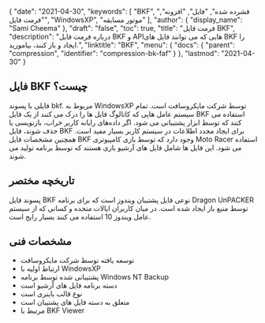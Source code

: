 {
  "date": "2021-04-30",
  "keywords": [
"BKF",
"فشرده شده",
"فایل",
"افزونه",
"فرمت فایل",
"WindowsXP",
"موتور مسابقه"
],
  "author": {
    "display_name": "Sami Cheema"
},
  "draft": "false",
  "toc": true,
  "title": "فرمت فایل BKF",
  "description": "درباره فرمت فایل BKF و APIهایی که می توانند فایل های BKF را ایجاد و باز کنند، بیاموزید.",
  "linktitle": "BKF",
  "menu": {
    "docs": {
      "parent": "compression",
      "identifier": "compression-bk-faf"
}
},
  "lastmod": "2021-04-30"
}

## فایل BKF چیست؟ ##

فایلی با پسوند bkf. مربوط به WindowsXP توسط شرکت مایکروسافت است. تمام سیستم عامل هایی که کاتالوگ فایل ها را درک می کنند از یک فایل BKF استفاده می کنند که توسط ابزار پشتیبانی می شود. اگر داده‌های رایانه کاربر خراب، بازنویسی یا حذف شوند، فایل BKF برای ایجاد مجدد اطلاعات در سیستم کاربر بسیار مفید است. همچنین مشخصات فایل BKF وجود دارد که توسط بازی کامپیوتری Moto Racer استفاده می شود. این فایل ها شامل فایل های آرشیو بازی هستند که توسط برنامه تولید می شوند.

## تاریخچه مختصر ##

پسوند فایل BKF نوعی فایل پشتیبان ویندوز است که برای برنامه Dragon UnPACKER توسط منبع باز ایجاد شده است. در میان کاربران ایالات متحده و کسانی که از سیستم عامل ویندوز 10 استفاده می کنند بسیار رایج است.

## مشخصات فنی ##

  *  توسعه یافته توسط شرکت مایکروسافت
  *  ارتباط اولیه با WindowsXP
  *  پشتیبانی شده توسط برنامه Windows NT Backup
  *  دسته برنامه فایل های آرشیو است
  *  نوع قالب باینری است
  *  متعلق به دسته فایل های پشتیبان است
  *  مرتبط با BKF Viewer


